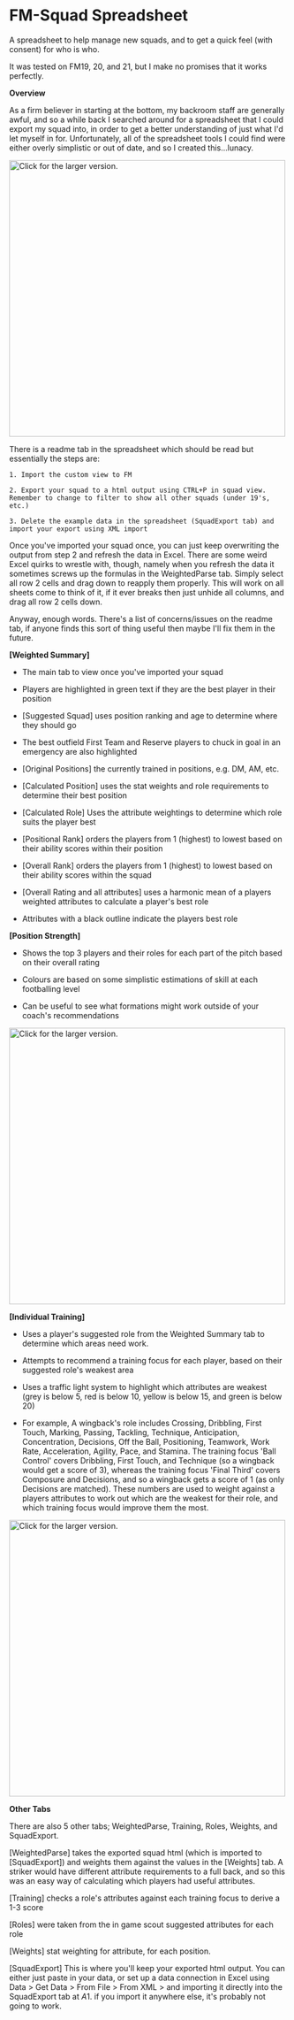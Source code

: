 # FM-Squad Spreadsheet
A spreadsheet to help manage new squads, and to get a quick feel (with consent) for who is who.

It was tested on FM19, 20, and 21, but I make no promises that it works perfectly.


**Overview**

As a firm believer in starting at the bottom, my backroom staff are generally awful, and so a while back I searched around for a spreadsheet that I could export my squad into, in order to get a better understanding of just what I'd let myself in for.  Unfortunately, all of the spreadsheet tools I could find were either overly simplistic or out of date, and so I created this...lunacy.

<a href="https://drive.google.com/uc?export=view&id=1_Fbf1kTX6fY7ki8wiBoimFdXIMZ5HYuu"><img src="https://drive.google.com/uc?export=view&id=1_Fbf1kTX6fY7ki8wiBoimFdXIMZ5HYuu" style="width: 500px; max-width: 100%; height: auto" title="Click for the larger version." /></a>

There is a readme tab in the spreadsheet which should be read but essentially the steps are:

    1. Import the custom view to FM

    2. Export your squad to a html output using CTRL+P in squad view.  Remember to change to filter to show all other squads (under 19's, etc.)

    3. Delete the example data in the spreadsheet (SquadExport tab) and import your export using XML import
    
Once you've imported your squad once, you can just keep overwriting the output from step 2 and refresh the data in Excel. There are some weird Excel quirks to wrestle with, though, namely when you refresh the data it sometimes screws up the formulas in the WeightedParse tab. Simply select all row 2 cells and drag down to reapply them properly.  This will work on all sheets come to think of it, if it ever breaks then just unhide all columns, and drag all row 2 cells down.

Anyway, enough words. There's a list of concerns/issues on the readme tab, if anyone finds this sort of thing useful then maybe I'll fix them in the future.



**[Weighted Summary]**

- The main tab to view once you've imported your squad

- Players are highlighted in green text if they are the best player in their position

- [Suggested Squad] uses position ranking and age to determine where they should go

- The best outfield First Team and Reserve players to chuck in goal in an emergency are also highlighted

- [Original Positions] the currently trained in positions, e.g. DM, AM, etc.

- [Calculated Position] uses the stat weights and role requirements to determine their best position

- [Calculated Role] Uses the attribute weightings to determine which role suits the player best

- [Positional Rank] orders the players from 1 (highest) to lowest based on their ability scores within their position

- [Overall Rank] orders the players from 1 (highest) to lowest based on their ability scores within the squad

- [Overall Rating and all attributes] uses a harmonic mean of a players weighted attributes to calculate a player's best role

- Attributes with a black outline indicate the players best role


**[Position Strength]**

- Shows the top 3 players and their roles for each part of the pitch based on their overall rating

- Colours are based on some simplistic estimations of skill at each footballing level

- Can be useful to see what formations might work outside of your coach's recommendations

<a href="https://drive.google.com/uc?export=view&id=14_4vJF6vKDpqrZyEnRb6bU9S-XbOA_yW"><img src="https://drive.google.com/uc?export=view&id=14_4vJF6vKDpqrZyEnRb6bU9S-XbOA_yW" style="width: 500px; max-width: 100%; height: auto" title="Click for the larger version." /></a>


**[Individual Training]**

- Uses a player's suggested role from the Weighted Summary tab to determine which areas need work.

- Attempts to recommend a training focus for each player, based on their suggested role's weakest area

- Uses a traffic light system to highlight which attributes are weakest (grey is below 5, red is below 10, yellow is below 15, and green is below 20)

- For example, A wingback's role includes Crossing, Dribbling, First Touch, Marking, Passing, Tackling, Technique, Anticipation, Concentration, Decisions, Off the Ball, Positioning, Teamwork, Work Rate, Acceleration, Agility, Pace, and Stamina.  The training focus 'Ball Control' covers Dribbling, First Touch, and Technique (so a wingback would get a score of 3), whereas the training focus 'Final Third' covers Composure and Decisions, and so a wingback gets a score of 1 (as only Decisions are matched).  These numbers are used to weight against a players attributes to work out which are the weakest for their role, and which training focus would improve them the most.

<a href="https://drive.google.com/uc?export=view&id=1MO293XH617hurxY77IkXow0z11YfRIu7"><img src="https://drive.google.com/uc?export=view&id=1MO293XH617hurxY77IkXow0z11YfRIu7" style="width: 500px; max-width: 100%; height: auto" title="Click for the larger version." /></a>


**Other Tabs**

There are also 5 other tabs; WeightedParse, Training, Roles, Weights, and SquadExport.

[WeightedParse] takes the exported squad html (which is imported to [SquadExport]) and weights them against the values in the [Weights] tab.  A striker would have different attribute requirements to a full back, and so this was an easy way of calculating which players had useful attributes.

[Training] checks a role's attributes against each training focus to derive a 1-3 score

[Roles] were taken from the in game scout suggested attributes for each role

[Weights] stat weighting for attribute, for each position.

[SquadExport] This is where you'll keep your exported html output.  You can either just paste in your data, or set up a data connection in Excel using Data > Get Data > From File > From XML > and importing it directly into the SquadExport tab at $A$1.  if you import it anywhere else, it's probably not going to work.

